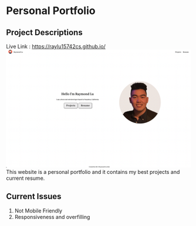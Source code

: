 #  Personal Portfolio

## Project Descriptions
Live Link : https://raylu15742cs.github.io/
<img src="/portfolio/src/Component/img/PorfolioSS.png" alt="Alt text" title="Optional title">
This website is a personal portfolio and it contains my best projects and current resume.

## Current Issues
1. Not Mobile Friendly
2. Responsiveness and overfilling
